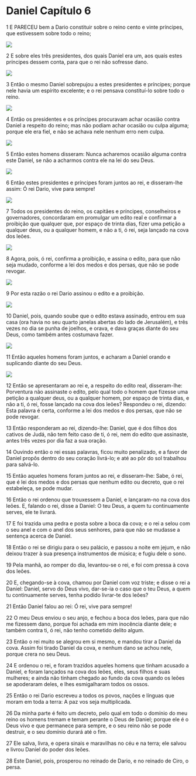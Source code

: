 # Daniel Capítulo 6

1	E PARECEU bem a Dario constituir sobre o reino cento e vinte príncipes, que estivessem sobre todo o reino;

![](.img/27_Da_06_01_RG.jpg)

2	E sobre eles três presidentes, dos quais Daniel era um, aos quais estes príncipes dessem conta, para que o rei não sofresse dano.

![](.img/27_Da_06_02_RG.jpg)

3	Então o mesmo Daniel sobrepujou a estes presidentes e príncipes; porque nele havia um espírito excelente; e o rei pensava constituí-lo sobre todo o reino.

![](.img/27_Da_06_03_RG.jpg)

4	Então os presidentes e os príncipes procuravam achar ocasião contra Daniel a respeito do reino; mas não podiam achar ocasião ou culpa alguma; porque ele era fiel, e não se achava nele nenhum erro nem culpa.

![](.img/27_Da_06_04_RG.jpg)

5	Então estes homens disseram: Nunca acharemos ocasião alguma contra este Daniel, se não a acharmos contra ele na lei do seu Deus.

![](.img/27_Da_06_05_RG.jpg)

6	Então estes presidentes e príncipes foram juntos ao rei, e disseram-lhe assim: Ó rei Dario, vive para sempre!

![](.img/27_Da_06_06_RG.jpg)

7	Todos os presidentes do reino, os capitães e príncipes, conselheiros e governadores, concordaram em promulgar um edito real e confirmar a proibição que qualquer que, por espaço de trinta dias, fizer uma petição a qualquer deus, ou a qualquer homem, e não a ti, ó rei, seja lançado na cova dos leões.

![](.img/27_Da_06_07_RG.jpg)

8	Agora, pois, ó rei, confirma a proibição, e assina o edito, para que não seja mudado, conforme a lei dos medos e dos persas, que não se pode revogar.

![](.img/27_Da_06_08_RG.jpg)

9	Por esta razão o rei Dario assinou o edito e a proibição.

![](.img/27_Da_06_09_RG.jpg)

10	Daniel, pois, quando soube que o edito estava assinado, entrou em sua casa (ora havia no seu quarto janelas abertas do lado de Jerusalém), e três vezes no dia se punha de joelhos, e orava, e dava graças diante do seu Deus, como também antes costumava fazer.

![](.img/27_Da_06_10_RG.jpg)

11	Então aqueles homens foram juntos, e acharam a Daniel orando e suplicando diante do seu Deus.

![](.img/27_Da_06_11_RG.jpg)

12	Então se apresentaram ao rei e, a respeito do edito real, disseram-lhe: Porventura não assinaste o edito, pelo qual todo o homem que fizesse uma petição a qualquer deus, ou a qualquer homem, por espaço de trinta dias, e não a ti, ó rei, fosse lançado na cova dos leões? Respondeu o rei, dizendo: Esta palavra é certa, conforme a lei dos medos e dos persas, que não se pode revogar.

13	Então responderam ao rei, dizendo-lhe: Daniel, que é dos filhos dos cativos de Judá, não tem feito caso de ti, ó rei, nem do edito que assinaste, antes três vezes por dia faz a sua oração.

14	Ouvindo então o rei essas palavras, ficou muito penalizado, e a favor de Daniel propôs dentro do seu coração livrá-lo; e até ao pôr do sol trabalhou para salvá-lo.

15	Então aqueles homens foram juntos ao rei, e disseram-lhe: Sabe, ó rei, que é lei dos medos e dos persas que nenhum edito ou decreto, que o rei estabeleça, se pode mudar.

16	Então o rei ordenou que trouxessem a Daniel, e lançaram-no na cova dos leões. E, falando o rei, disse a Daniel: O teu Deus, a quem tu continuamente serves, ele te livrará.

17	E foi trazida uma pedra e posta sobre a boca da cova; e o rei a selou com o seu anel e com o anel dos seus senhores, para que não se mudasse a sentença acerca de Daniel.

18	Então o rei se dirigiu para o seu palácio, e passou a noite em jejum, e não deixou trazer à sua presença instrumentos de música; e fugiu dele o sono.

19	Pela manhã, ao romper do dia, levantou-se o rei, e foi com pressa à cova dos leões.

20	E, chegando-se à cova, chamou por Daniel com voz triste; e disse o rei a Daniel: Daniel, servo do Deus vivo, dar-se-ia o caso que o teu Deus, a quem tu continuamente serves, tenha podido livrar-te dos leões?

21	Então Daniel falou ao rei: Ó rei, vive para sempre!

22	O meu Deus enviou o seu anjo, e fechou a boca dos leões, para que não me fizessem dano, porque foi achada em mim inocência diante dele; e também contra ti, ó rei, não tenho cometido delito algum.

23	Então o rei muito se alegrou em si mesmo, e mandou tirar a Daniel da cova. Assim foi tirado Daniel da cova, e nenhum dano se achou nele, porque crera no seu Deus.

24	E ordenou o rei, e foram trazidos aqueles homens que tinham acusado a Daniel, e foram lançados na cova dos leões, eles, seus filhos e suas mulheres; e ainda não tinham chegado ao fundo da cova quando os leões se apoderaram deles, e lhes esmigalharam todos os ossos.

25	Então o rei Dario escreveu a todos os povos, nações e línguas que moram em toda a terra: A paz vos seja multiplicada.

26	Da minha parte é feito um decreto, pelo qual em todo o domínio do meu reino os homens tremam e temam perante o Deus de Daniel; porque ele é o Deus vivo e que permanece para sempre, e o seu reino não se pode destruir, e o seu domínio durará até o fim.

27	Ele salva, livra, e opera sinais e maravilhas no céu e na terra; ele salvou e livrou Daniel do poder dos leões.

28	Este Daniel, pois, prosperou no reinado de Dario, e no reinado de Ciro, o persa.

